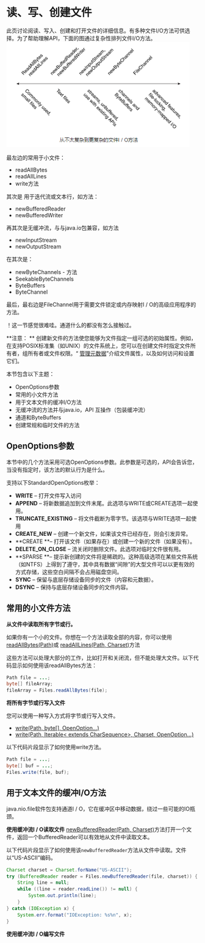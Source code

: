 # 读、写、创建文件

此页讨论阅读、写入、创建和打开文件的详细信息。有多种文件I/O方法可供选择。为了帮助理解API，下面的图通过复杂性排列文件I/O方法。
![](/assets/essential/io/io-fileiomethods.png)

最左边的常用于小文件：

* readAllBytes
* readAllLines
* write方法

其次是 用于迭代流或文本行，如方法：

* newBufferedReader
* newBufferedWriter

再其次是无缓冲流，与与java.io包兼容，如方法

* newInputStream
* newOutputStream

在其次是：
* newByteChannels - 方法
* SeekableByteChannels
* ByteBuffers
* ByteChannel

最后，最右边是FileChannel用于需要文件锁定或内存映射I / O的高级应用程序的方法。

！这一节感觉很难哇。通道什么的都没有怎么接触过。

**注意： ** 创建新文件的方法使您能够为文件指定一组可选的初始属性。例如，在支持POSIX标准集（如UNIX）的文件系统上，您可以在创建文件时指定文件所有者，组所有者或文件权限。“ [管理元数据](/content/essential/io/fileAttr.md)”介绍文件属性，以及如何访问和设置它们。

本节包含以下主题：

* OpenOptions参数
* 常用的小文件方法
* 用于文本文件的缓冲I/O方法
* 无缓冲流的方法并与java.io，API 互操作（包装缓冲流）
* 通道和ByteBuffers
* 创建常规和临时文件的方法

## OpenOptions参数
本节中的几个方法采用可选OpenOptions参数。此参数是可选的，API会告诉您，当没有指定时，该方法的默认行为是什么。

支持以下StandardOpenOptions枚举：

* **WRITE** – 打开文件写入访问
* **APPEND** – 将新数据追加到文件末尾。此选项与WRITE或CREATE选项一起使用。
* **TRUNCATE_EXISTING** – 将文件截断为零字节。该选项与WRITE选项一起使用
* **CREATE_NEW** – 创建一个新文件，如果该文件已经存在，则会引发异常。
* **CREATE **– 打开该文件（如果存在）或创建一个新的文件（如果没有）。
* **DELETE_ON_CLOSE** – 流关闭时删除文件。此选项对临时文件很有用。
* **SPARSE **– 提示新创建的文件将是稀疏的。这种高级选项在某些文件系统（如NTFS）上得到了遵守，其中具有数据“间隙”的大型文件可以以更有效的方式存储，这些空白间隔不会占用磁盘空间。
* **SYNC** – 保留与底层存储设备同步的文件（内容和元数据）。
* **DSYNC** – 保持与底层存储设备同步的文件内容。

## 常用的小文件方法
**从文件中读取所有字节或行。**

如果你有一个小的文件。你想在一个方法读取全部的内容，你可以使用
[readAllBytes(Path)](https://docs.oracle.com/javase/8/docs/api/java/nio/file/Files.html#readAllBytes-java.nio.file.Path-)或 [readAllLines(Path, Charset)](https://docs.oracle.com/javase/8/docs/api/java/nio/file/Files.html#readAllLines-java.nio.file.Path-java.nio.charset.Charset-)方法

这些方法可以处理大部分的工作，比如打开和关闭流，但不能处理大文件。以下代码显示如何使用该readAllBytes方法：
```java
Path file = ...;
byte[] fileArray;
fileArray = Files.readAllBytes(file);
```

**将所有字节或行写入文件**

您可以使用一种写入方式将字节或行写入文件。

* [write(Path, byte[], OpenOption...)](https://docs.oracle.com/javase/8/docs/api/java/nio/file/Files.html#write-java.nio.file.Path-byte:A-java.nio.file.OpenOption...-)
* [write(Path, Iterable< extends CharSequence>, Charset, OpenOption...)](https://docs.oracle.com/javase/8/docs/api/java/nio/file/Files.html#write-java.nio.file.Path-java.lang.Iterable-java.nio.charset.Charset-java.nio.file.OpenOption...-)

以下代码片段显示了如何使用write方法。
```java
Path file = ...;
byte[] buf = ...;
Files.write(file, buf);
```

## 用于文本文件的缓冲I/O方法
java.nio.file软件包支持通道I / O，它在缓冲区中移动数据，绕过一些可能的IO瓶颈。

**使用缓冲流I / O读取文件**
[ newBufferedReader(Path, Charset)](https://docs.oracle.com/javase/8/docs/api/java/nio/file/Files.html#newBufferedReader-java.nio.file.Path-java.nio.charset.Charset-)方法打开一个文件，返回一个BufferedReader可以有效地从文件中读取文本。

以下代码片段显示了如何使用该`newBufferedReader`方法从文件中读取。文件以“US-ASCII”编码。

```java
Charset charset = Charset.forName("US-ASCII");
try (BufferedReader reader = Files.newBufferedReader(file, charset)) {
    String line = null;
    while ((line = reader.readLine()) != null) {
        System.out.println(line);
    }
} catch (IOException x) {
    System.err.format("IOException: %s%n", x);
}
```

**使用缓冲流I / O编写文件**